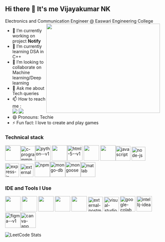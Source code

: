 ## Hi there 👋 It's me Vijayakumar NK

Electronics and Communication Engineer @ Easwari Engineering College  
<img align="right" width="370" height="290" src="https://i.pinimg.com/originals/47/f0/34/47f0342cec72b800463bf003eac1257e.gif">
- 🔭 I’m currently working on project **Notify**                                                 
- 🌱 I’m currently learning DSA in C++
- 👯 I’m looking to collaborate on Machine learning/Deep learning
- 💬 Ask me about Tech queries  
- 📫 How to reach me : 
<br />[<img src="https://img.shields.io/badge/LinkedIn-0077B5?style=for-the-badge&logo=linkedin&logoColor=white" />](https://www.linkedin.com/in/vijayakumar-nk-885172257/)                  [<img src="https://img.shields.io/badge/Instagram-E4405F?style=for-the-badge&logo=instagram&logoColor=white" />](https://www.instagram.com/8196vijay/)
- 😄 Pronouns: Techie
- ⚡ Fun fact: I love to create and play games



### Technical stack
<img height="50" width="50" src="https://img.icons8.com/color/48/000000/c-plus-plus-logo.png" /><img width="48" height="48" src="https://img.icons8.com/fluency/48/c-programming.png" alt="c-programming"/><img width="50" height="50" src="https://img.icons8.com/color/50/python--v1.png" alt="python--v1"/> <img height="50" width="50" src="https://img.icons8.com/color/48/000000/java-coffee-cup-logo.png" /><img width="50" height="50" src="https://img.icons8.com/color/50/html-5--v1.png" alt="html-5--v1"/>  <img height="50" width="50" src="https://img.icons8.com/color/48/000000/css3.png" /> <img height="50" width="50" src="https://img.icons8.com/color/48/000000/bootstrap.png" /><img width="48" height="48" src="https://img.icons8.com/pulsar-color/48/javascript.png" alt="javascript"/>  <img width="45" height="45" src="https://img.icons8.com/fluency/48/node-js.png" alt="node-js"/>  <img width="45" height="45" src="https://img.icons8.com/ios/48/FFFFFF/express-js.png" alt="express-js"/>  <img width="43" height="43" src="https://img.icons8.com/external-tal-revivo-color-tal-revivo/48/external-react-a-javascript-library-for-building-user-interfaces-logo-color-tal-revivo.png" alt="external-react-a-javascript-library-for-building-user-interfaces-logo-color-tal-revivo"/>    <img width="50" height="50" src="https://img.icons8.com/color/50/npm.png" alt="npm"/><img width="50" height="50" src="https://img.icons8.com/color/50/mongo-db.png" alt="mongo-db"/><img width="50" height="50" src="https://img.icons8.com/color/50/mongoose.png" alt="mongoose"/><img width="48" height="48" src="https://img.icons8.com/plasticine/48/matlab.png" alt="matlab"/>
### IDE and Tools I Use
<img height="50" width="50" src="https://img.icons8.com/color/48/000000/visual-studio-code-2019.png"/> <img height="50" width="50" src="https://img.icons8.com/color/48/000000/pycharm.png"/> <img height="50" width="50" src="https://img.icons8.com/color/50/000000/git.png"/>  <img height="50" src="https://img.icons8.com/color/480/null/notion--v1.png" />  <img height="50" width="50" src="https://img.icons8.com/color/48/000000/figma--v1.png"/> <img width="48" height="48" src="https://img.icons8.com/external-tal-revivo-shadow-tal-revivo/50/external-postman-is-the-only-complete-api-development-environment-logo-shadow-tal-revivo.png" alt="external-postman-is-the-only-complete-api-development-environment-logo-shadow-tal-revivo"/>              <img width="48" height="48" src="https://img.icons8.com/fluency/48/visual-studio.png" alt="visual-studio"/>                  <img width="50" height="50" src="https://img.icons8.com/color/50/google-colab.png" alt="google-colab"/>        <img width="50" height="50" src="https://img.icons8.com/color/50/intellij-idea.png" alt="intellij-idea"/><img width="50" height="50" src="https://img.icons8.com/color/50/figma--v1.png" alt="figma--v1"/><img width="50" height="50" src="https://img.icons8.com/fluency/48/canva-app.png" alt="canva-app"/>


![LeetCode Stats](https://leetcard.jacoblin.cool/vijaykumarnr04?theme=wtf&font=Moulpali&ext=heatmap)
